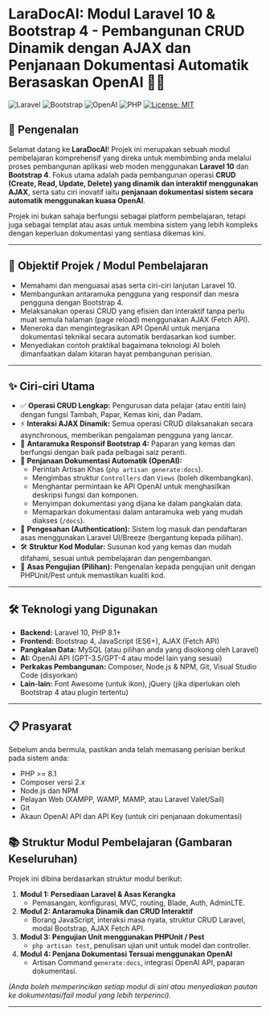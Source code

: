# LaraDocAI: Modul Laravel 10 & Bootstrap 4 - Pembangunan CRUD Dinamik dengan AJAX dan Penjanaan Dokumentasi Automatik Berasaskan OpenAI 🚀✨

![Laravel](https://img.shields.io/badge/Laravel-10-FF2D20?style=for-the-badge&logo=laravel)
![Bootstrap](https://img.shields.io/badge/Bootstrap-4-563D7C?style=for-the-badge&logo=bootstrap)
![OpenAI](https://img.shields.io/badge/OpenAI-GPT-42B580?style=for-the-badge&logo=openai)
![PHP](https://img.shields.io/badge/PHP-%3E%3D8.1-777BB4?style=for-the-badge&logo=php)
[![License: MIT](https://img.shields.io/badge/License-MIT-yellow.svg?style=for-the-badge)](https://opensource.org/licenses/MIT)

## 👋 Pengenalan

Selamat datang ke **LaraDocAI**! Projek ini merupakan sebuah modul pembelajaran komprehensif yang direka untuk membimbing anda melalui proses pembangunan aplikasi web moden menggunakan **Laravel 10** dan **Bootstrap 4**. Fokus utama adalah pada pembangunan operasi **CRUD (Create, Read, Update, Delete) yang dinamik dan interaktif menggunakan AJAX**, serta satu ciri inovatif iaitu **penjanaan dokumentasi sistem secara automatik menggunakan kuasa OpenAI**.

Projek ini bukan sahaja berfungsi sebagai platform pembelajaran, tetapi juga sebagai templat atau asas untuk membina sistem yang lebih kompleks dengan keperluan dokumentasi yang sentiasa dikemas kini.

---

## 🎯 Objektif Projek / Modul Pembelajaran

* Memahami dan menguasai asas serta ciri-ciri lanjutan Laravel 10.
* Membangunkan antaramuka pengguna yang responsif dan mesra pengguna dengan Bootstrap 4.
* Melaksanakan operasi CRUD yang efisien dan interaktif tanpa perlu muat semula halaman (page reload) menggunakan AJAX (Fetch API).
* Meneroka dan mengintegrasikan API OpenAI untuk menjana dokumentasi teknikal secara automatik berdasarkan kod sumber.
* Menyediakan contoh praktikal bagaimana teknologi AI boleh dimanfaatkan dalam kitaran hayat pembangunan perisian.

---

## ✨ Ciri-ciri Utama

* ✅ **Operasi CRUD Lengkap:** Pengurusan data pelajar (atau entiti lain) dengan fungsi Tambah, Papar, Kemas kini, dan Padam.
* ⚡ **Interaksi AJAX Dinamik:** Semua operasi CRUD dilaksanakan secara asynchronous, memberikan pengalaman pengguna yang lancar.
* 🎨 **Antaramuka Responsif Bootstrap 4:** Paparan yang kemas dan berfungsi dengan baik pada pelbagai saiz peranti.
* 🧠 **Penjanaan Dokumentasi Automatik (OpenAI):**
    * Perintah Artisan Khas (`php artisan generate:docs`).
    * Mengimbas struktur `Controllers` dan `Views` (boleh dikembangkan).
    * Menghantar permintaan ke API OpenAI untuk menghasilkan deskripsi fungsi dan komponen.
    * Menyimpan dokumentasi yang dijana ke dalam pangkalan data.
    * Memaparkan dokumentasi dalam antaramuka web yang mudah diakses (`/docs`).
* 🔐 **Pengesahan (Authentication):** Sistem log masuk dan pendaftaran asas menggunakan Laravel UI/Breeze (bergantung kepada pilihan).
* 🛠️ **Struktur Kod Modular:** Susunan kod yang kemas dan mudah difahami, sesuai untuk pembelajaran dan pengembangan.
* 🧪 **Asas Pengujian (Pilihan):** Pengenalan kepada pengujian unit dengan PHPUnit/Pest untuk memastikan kualiti kod.

---

## 🛠️ Teknologi yang Digunakan

* **Backend:** Laravel 10, PHP 8.1+
* **Frontend:** Bootstrap 4, JavaScript (ES6+), AJAX (Fetch API)
* **Pangkalan Data:** MySQL (atau pilihan anda yang disokong oleh Laravel)
* **AI:** OpenAI API (GPT-3.5/GPT-4 atau model lain yang sesuai)
* **Perkakas Pembangunan:** Composer, Node.js & NPM, Git, Visual Studio Code (disyorkan)
* **Lain-lain:** Font Awesome (untuk ikon), jQuery (jika diperlukan oleh Bootstrap 4 atau plugin tertentu)

---

## 📋 Prasyarat

Sebelum anda bermula, pastikan anda telah memasang perisian berikut pada sistem anda:

* PHP >= 8.1
* Composer versi 2.x
* Node.js dan NPM
* Pelayan Web (XAMPP, WAMP, MAMP, atau Laravel Valet/Sail)
* Git
* Akaun OpenAI API dan API Key (untuk ciri penjanaan dokumentasi)
## 📚 Struktur Modul Pembelajaran (Gambaran Keseluruhan)

Projek ini dibina berdasarkan struktur modul berikut:

1.  **Modul 1: Persediaan Laravel & Asas Kerangka**
    * Pemasangan, konfigurasi, MVC, routing, Blade, Auth, AdminLTE.
2.  **Modul 2: Antaramuka Dinamik dan CRUD Interaktif**
    * Borang JavaScript, interaksi masa nyata, struktur CRUD Laravel, modal Bootstrap, AJAX Fetch API.
3.  **Modul 3: Pengujian Unit menggunakan PHPUnit / Pest**
    * `php artisan test`, penulisan ujian unit untuk model dan controller.
4.  **Modul 4: Penjana Dokumentasi Tersuai menggunakan OpenAI**
    * Artisan Command `generate:docs`, integrasi OpenAI API, paparan dokumentasi.

*(Anda boleh memperincikan setiap modul di sini atau menyediakan pautan ke dokumentasi/fail modul yang lebih terperinci).*

---
